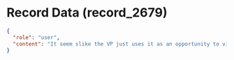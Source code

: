 # Record Data (record_2679)

```json
{
  "role": "user",
  "content": "It seem slike the VP just uses it as an opportunity to visit amsterdam and not really gives a crap about this team.. lol"
}
```
